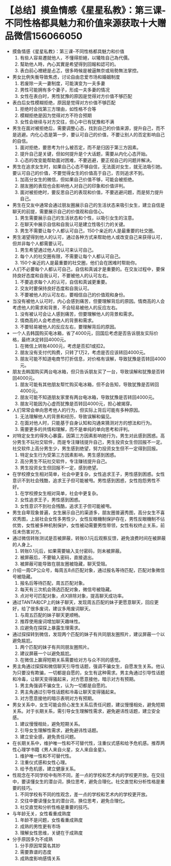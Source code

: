 # 【总结】摸鱼情感《星星私教》：第三课-不同性格都具魅力和价值来源获取十大赠品微信156066050

-   摸鱼情感《星星私教》：第三课-不同性格都具魅力和价值
    1.  有些人容易遷就他人，不懂得拒絕，以犧牲自己為代價。
    2.  幫助他人時，內心其實是希望得到回報和認可的。
    3.  表白前心裡總是忐忑，很多時候是被逼無奈或局勢無法掌控。
-   男女比例失衡导致焦虑，讨论自由恋爱市场和婚姻制度
    1.  若废除一夫一妻制度，可能演变为一夫多妻
    2.  男性可能拥有多个妻子，形成一夫多妻的情况
    3.  女性在表白时，男性犹豫的原因是觉得对方价值不够匹配
-   表白后女性模糊拒绝，原因是觉得对方价值不够匹配
    1.  拒绝时会找第三方理由，如性格不合等
    2.  模糊拒绝是因为觉得对方不符合预期
    3.  女性会继续与对方交往，但心中已有犹豫和不满
-   男生在面对被拒绝后，需要调整心态，找到自己的价值来源，提升自己，而不是逃避。内化心态是第一步，要认可自己的价值，不要让别人的否定影响自己的自信。
    1.  面对拒绝，要思考为什么被否定，而不是归因于第三方因素。
    2.  提升自己是关键，但如何提升是个大话题，需要从内化心态开始。
    3.  心态的改变能帮助面对困难，不要逃避，要正视自己的问题并解决。
-   男生在追求女生时，如果自己心态不够自信，无法面对女生，就无法吸引她。要认可自己的价值，不要觉得女生的价值高于自己，否则追求不到。
    1.  加高分女生的微信，但如果自己价值不够，可能会被拒绝。
    2.  朋友圈的表现也会影响他人对自己的印象和价值评判。
    3.  面对被拒绝时，要反思自己的表现和价值，不要逃避问题，而是努力提升自己。
-   男生在交友中通常会通过朋友圈展示自己的生活状态来吸引女生，建立自信是聊天的前提，需要展示自己的价值观和自信心。
    1.  男生需要展示自己的生活状态和个性，以吸引女生的注意。
    2.  在聊天中展示自信和自我认可是建立性吸引力的关键。
    3.  男生不需要让每个人都认可自己，150个亲近的人是最重要的社交圈。
-   男生渴望得到他人的认可，通过各种方式来帮助他人或改变自己来获得认可，但并非每个人都需要认可。
    1.  男生希望通过他人的认可来认可自己。
    2.  每个人的社交圈有限，不需要让每个人都认可自己。
    3.  150个亲近的人是最重要的社交圈，他们会在困难时帮助你。
-   人们不必要每个人都认可自己，自信和真诚才是重要的。在交友过程中，要保持良好态度和自我认可，不要被他人的认可左右。
    1.  不要追求每个人的认可，自信和真诚更重要。
    2.  交友时要保持良好态度和自我认可。
    3.  不要被他人的认可左右，要相信自己的价值观和身份。
-   当没有被他人认可时，内心会感到痛苦，但要理解背后的原因。情商高的人会考虑他人的需求和背景，不会轻易被他人的反应左右。
    1.  没有被认可会让人感到痛苦，但要理解他人的背景和需求。
    2.  情商高的人会考虑他人的背景和需求。
    3.  不要轻易被他人的反应左右，要理解背后的原因。
-   一个人去韩国购买电冰箱，省了4000元，回国后考虑是否告诉朋友实际价格，最终决定转回4000元。
    1.  在微信上转账4000元，考虑是否扣1或扣2。
    2.  朋友没有支付代购费，只转了1万2，考虑是否应该转回4000元。
    3.  朋友可能不知道电商节打折信息，对价格有误解，导致犹豫是否转回4000元。
-   朋友去韩国购买两台电冰箱，但只告诉朋友买了一台，导致误解和犹豫是否转回4000元。
    1.  朋友可能有其他朋友帮忙购买电冰箱，但不会告知，导致犹豫是否转回4000元。
    2.  朋友可能不知道朋友家里有两台电冰箱，导致犹豫是否转回4000元。
    3.  朋友可能因为心虚而犹豫是否转回4000元，担心被揭穿。
-   人们常常会单向思考他人的行为，但实际上背后可能有多种原因。
    1.  无法理解他人的背景和经历，导致误解和偏见。
    2.  在面对他人时，只能基于自身认知和沟通来猜测对方的想法和行为。
    3.  需要更多的共情和理解，而不是单纯的单向思考和评判。
-   对特定女生的得失心暴露，因第三方因素影响她行为，男生对此感到困惑。高分男生不玩社交软件，而是专注赚钱提升自己，男生投资女生但回报不一定。社交软件上高分男生少，男生感到绝望，努力投资女生但不一定得到回报。
    1.  特定女生行为受第三方因素影响，男生感到困惑。
    2.  高分男生不玩社交软件，专注赚钱提升自己。
    3.  男生投资女生但回报不一定，感到绝望。
-   在学校撩女生相对简单，社会中更复杂，女性追求王子，男性感到困惑。女性意识不到社会残酷，追求王子但可能被甩。男性感到困惑，女性抱怨男性不好。
    1.  在学校撩女生相对简单，社会中更复杂。
    2.  女性追求王子，男性感到困惑。
    3.  女性意识不到社会残酷，追求王子但可能被甩。
-   男生自卑现象普遍，女生展示自己的渠道多，朋友圈普遍秀图，高分女生不喜欢秀图，上层社会女性多男性少，女性反眼機制保护存在，男性反眼機制不佔优势，女性被多种机制保护，女性被动需要男性带领，女性有权终止关系，前任未伤害对方。
-   通过微信转账测试是否被屏蔽，转账0.1元后观察反馈，避免浪费时间在被屏蔽的人身上。
    1.  转账0.1元后，如果需要输入支付密码，则未被屏蔽。
    2.  被屏蔽后，不要输入密码，直接退出。
    3.  被屏蔽可能导致在朋友圈被隐藏，聊天受阻。
-   介绍一周CP公众号，每周五8点匹配对象，通过报名等待匹配，匹配对象微信号被隐藏。
    1.  报名后等待匹配，周五匹配对象。
    2.  每天有三次机会筛选匹配对象，微信号被隐藏。
    3.  点对号可匹配对象，点X排除对象，提高聊天成功率。
-   通过TANTA和CP上的妹子聊天，发现周五匹配的妹子更愿意聊天，回应更好，给了很多废词，建议多用废词聊天。
    1.  与周五匹配的妹子聊天更顺畅。
    2.  推荐使用废词增加聊天趣味性。
    3.  应避免在探探上暴露生理需求。
-   通过探探转到微信，发现两个匹配的妹子有共同朋友圈照片，建议屏蔽一个以避免尴尬。
    1.  两个匹配的妹子有共同朋友圈照片。
    2.  建议屏蔽一个以避免尴尬。
    3.  在微信上赢得短期关系需要给对方与众不同的感觉。
-   男主角通过探探和微信聊天引导性话题，强调不骗女生，自愿发生关系。他认为只要没有欺骗，一切都是自愿的，女生有这种需求。男主角通过引导性话题和冷毒，让聊天变得骚起来，对方愿意接他，暗示对方有预期。
    1.  男主角强调不骗女生，认为一切都是自愿的。
    2.  男主角通过引导性话题和冷毒让聊天变得骚起来。
    3.  对方愿意接他的暗示表明对方有预期。
-   男女关系中，女生可能会担心发生关系后责任问题，建议慢慢相处，避免短期关系。对于长期关系，需引导女生理解性需求，避免避讳性话题，建立安全感。
    1.  建议慢慢相处，避免短期关系。
    2.  引导女生理解性需求，避免避讳性话题。
    3.  建立安全感，避免责任问题。
-   在长期关系中，维护唯一性和不可替代性，注重仪式感和给予危机感。推荐两性心理学书籍《男人来自火星，女人来自金星》。
    1.  维护唯一性和不可替代性。
    2.  注重仪式感和女性心理。
    3.  给予危机感，建立健康关系。
-   性观念在不同学校中有所不同，差一点的学校和艺术内的学校更开放。在交往中，要读懂女生的潜台词，换位思考，避免合理化。社交直觉和分析性格是重要的技巧。
    1.  不同学校有不同的性观念，差一点的学校和艺术内的学校更开放。
    2.  交往中要读懂女生的潜台词，换位思考，避免合理化。
    3.  社交直觉和分析性格是重要的技巧。
-   与年龄无关，女性看重成熟度
    1.  年龄不是问题，女性看重成熟度
    2.  成熟的男性更有市场
    3.  理解女性思维，关键在于成熟度
-   分手原因多为不成熟
    1.  分手原因常莫名其妙
    2.  需要靠谱的态度
    3.  成熟度影响感情关系